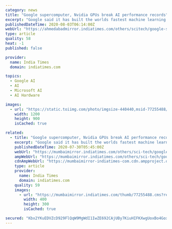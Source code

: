 ```yaml
---
category: news
title: "Google supercomputer, Nvidia GPUs break AI performance records"
excerpt: "Google said it has built the worlds fastest machine learning (ML) training supercomputer that broke AI performance records in six out of eight industry-leading"
publishedDateTime: 2020-08-03T06:14:00Z
webUrl: "https://ahmedabadmirror.indiatimes.com/others/scitech/google-supercomputer-nvidia-gpus-break-ai-performance-records/articleshow/77255496.cms"
type: article
quality: 58
heat: -1
published: false

provider:
  name: India Times
  domain: indiatimes.com

topics:
  - Google AI
  - AI
  - Microsoft AI
  - AI Hardware

images:
  - url: "https://static.toiimg.com/photo/imgsize-440440,msid-77255488/77255488.jpg"
    width: 1200
    height: 900
    isCached: true

related:
  - title: "Google supercomputer, Nvidia GPUs break AI performance records"
    excerpt: "Google said it has built the worlds fastest machine learning (ML) training supercomputer that broke AI performance records in six out of eight industry-leading"
    publishedDateTime: 2020-07-30T05:45:00Z
    webUrl: "https://mumbaimirror.indiatimes.com/others/sci-tech/google-supercomputer-nvidia-gpus-break-ai-performance-records/articleshow/77255329.cms"
    ampWebUrl: "https://mumbaimirror.indiatimes.com/others/sci-tech/google-supercomputer-nvidia-gpus-break-ai-performance-records/amp_articleshow/77255329.cms"
    cdnAmpWebUrl: "https://mumbaimirror-indiatimes-com.cdn.ampproject.org/c/s/mumbaimirror.indiatimes.com/others/sci-tech/google-supercomputer-nvidia-gpus-break-ai-performance-records/amp_articleshow/77255329.cms"
    type: article
    provider:
      name: India Times
      domain: indiatimes.com
    quality: 59
    images:
      - url: "https://mumbaimirror.indiatimes.com/thumb/77255488.cms?resizemode=4&width=400"
        width: 400
        height: 300
        isCached: true

secured: "Kbx2YKuEDVZcD929FlQqW9MgWdI1IwZE692CAjUBy7KiuHIFKXwgUoxBo4GoxFEh+VuBd8r8cPx3Ho2dvMXeQxbTMbOX3MrQ6lXj80Mxub0Ag2g8LC8Z49RB9wtfihiO8Azzgsx5Gs3a1DR5xuUUMcefrPL+TZaFq5qjvj+mejxkhn+z9a4sKLiGRqsVHMUyu68w+KfgSv9LhfmsUwKlaept9TGpPCb1d1un51BubAodsXLw5W8s4ifIjZyOkUrpH0h+S/mKbRWshaSJxfzvFHR96YMZNQsqnaeQRZMdFOeEl1ISrGq/k4r+IXjBUJafosoDs++ftrt77s/23vItaQ==;Rz0yHg1tqlpZiajE2tUPRg=="
---
```


